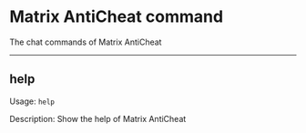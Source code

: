 # Matrix AntiCheat command
The chat commands of Matrix AntiCheat
- - -
## help
Usage: `help`

Description: Show the help of Matrix AntiCheat
